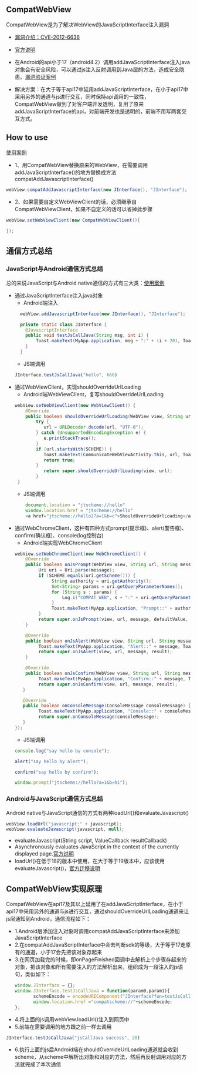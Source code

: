 CompatWebView
-------------

CompatWebView是为了解决WebView的JavaScriptInterface注入漏洞
- [漏洞介绍：CVE-2012-6636](https://cve.mitre.org/cgi-bin/cvename.cgi?name=CVE-2012-6636)
- [官方说明](https://developer.android.com/reference/android/webkit/WebView.html#addJavascriptInterface)

- 在Android的api小于17（android4.2）调用addJavaScriptInterface注入java对象会有安全风险，可以通过js注入反射调用到Java层的方法，造成安全隐患。[漏洞验证案例](https://github.com/heimashi/CompatWebView/blob/master/example/src/main/java/com/sw/bridge/InjectWebViewActivity.java)

- 解决方案：在大于等于api17中延用addJavaScriptInterface，在小于api17中采用另外的通道与js进行交互，同时保持api调用的一致性，
CompatWebView做到了对客户端开发透明，复用了原来addJavaScriptInterface的api，对前端开发也是透明的，前端不用写两套交互方式。

How to use
-----------
[使用案例](https://github.com/heimashi/CompatWebView/blob/master/example/src/main/java/com/sw/bridge/CompatWebViewActivity.java)
- 1、用CompatWebView替换原来的WebView，在需要调用addJavaScriptInterface()的地方替换成方法compatAddJavascriptInterface()
```java
webView.compatAddJavascriptInterface(new JInterface(), "JInterface");
```
- 2、如果需要自定义WebViewClient的话，必须继承自CompatWebViewClient，如果不自定义的话可以省掉此步骤
```java
webView.setWebViewClient(new CompatWebViewClient(){
    
});
```

通信方式总结
-----------
### JavaScript与Android通信方式总结
总的来说JavaScript与Android native通信的方式有三大类：[使用案例](https://github.com/heimashi/CompatWebView/blob/master/example/src/main/java/com/sw/bridge/CommunicateWebViewActivity.java)
- 通过JavaScriptInterface注入java对象
    - Android端注入
    ```java
      webView.addJavascriptInterface(new JInterface(), "JInterface");

      private static class JInterface {
        @JavascriptInterface
        public void testJsCallJava(String msg, int i) {
            Toast.makeText(MyApp.application, msg + ":" + (i + 20), Toast.LENGTH_SHORT).show();
        }
      }
    ```
    - JS端调用
    ```javascript
    JInterface.testJsCallJava("hello", 666)
    ```
- 通过WebViewClient，实现shouldOverrideUrlLoading
    - Android端WebViewClient，复写shouldOverrideUrlLoading
    ```java
    webView.setWebViewClient(new WebViewClient() {
        @Override
        public boolean shouldOverrideUrlLoading(WebView view, String url) {
            try {
               url = URLDecoder.decode(url, "UTF-8");
            } catch (UnsupportedEncodingException e) {
               e.printStackTrace();
            }
            if (url.startsWith(SCHEME)) {
               Toast.makeText(CommunicateWebViewActivity.this, url, Toast.LENGTH_SHORT).show();
               return true;
            }
               return super.shouldOverrideUrlLoading(view, url);
            }
     }
    ```
    - JS端调用
    ```javascript
        document.location = "jtscheme://hello"
        window.location.href = "jtscheme://hello"
        <a href="jtscheme://hello2?a=1&b=c">ShouldOverrideUrlLoading</a>
    ```
- 通过WebChromeClient，这种有四种方式prompt(提示框)、alert(警告框)、confirm(确认框)、console(log控制台)
    - Android端实现WebChromeClient
    ```java
    webView.setWebChromeClient(new WebChromeClient() {
        @Override
        public boolean onJsPrompt(WebView view, String url, String message, String defaultValue, JsPromptResult result) {
             Uri uri = Uri.parse(message);
             if (SCHEME.equals(uri.getScheme())) {
                  String authority = uri.getAuthority();
                  Set<String> params = uri.getQueryParameterNames();
                  for (String s : params) {
                      Log.i("COMPAT_WEB", s + ":" + uri.getQueryParameter(s));
                  }
                  Toast.makeText(MyApp.application, "Prompt::" + authority, Toast.LENGTH_SHORT).show();
             }
             return super.onJsPrompt(view, url, message, defaultValue, result);
        }
    
        @Override
        public boolean onJsAlert(WebView view, String url, String message, JsResult result) {
             Toast.makeText(MyApp.application, "Alert::" + message, Toast.LENGTH_SHORT).show();
             return super.onJsAlert(view, url, message, result);
        }
    
        @Override
        public boolean onJsConfirm(WebView view, String url, String message, JsResult result) {
             Toast.makeText(MyApp.application, "Confirm::" + message, Toast.LENGTH_SHORT).show();
             return super.onJsConfirm(view, url, message, result);
       }
    
       @Override
       public boolean onConsoleMessage(ConsoleMessage consoleMessage) {
             Toast.makeText(MyApp.application, "Console::" + consoleMessage.message(), Toast.LENGTH_SHORT).show();
             return super.onConsoleMessage(consoleMessage);
       }
    });
    ```
    - JS端调用
    ```javascript
    console.log("say hello by console");
    
    alert("say hello by alert");
    
    confirm("say hello by confirm");
    
    window.prompt("jtscheme://hello?a=1&b=hi");
    ```
### Android与JavaScript通信方式总结
Android native与JavaScript通信的方式有两种loadUrl()和evaluateJavascript()
```java
webView.loadUrl("javascript:" + javascript);
webView.evaluateJavascript(javascript, null);
```
- evaluateJavascript(String script, ValueCallback<String> resultCallback)
- Asynchronously evaluates JavaScript in the context of the currently displayed page.[官方说明](https://developer.android.com/reference/android/webkit/WebView.html#evaluateJavascript%28java.lang.String,%20android.webkit.ValueCallback%3Cjava.lang.String%3E%29)
- loadUrl()在低于18的版本中使用，在大于等于19版本中，应该使用evaluateJavascript()，[官方迁移说明](https://developer.android.com/guide/webapps/migrating.html)


CompatWebView实现原理
--------------------
CompatWebView在api17及其以上延用了在addJavaScriptInterface，在小于api17中采用另外的通道与js进行交互，通过shouldOverrideUrlLoading通道来让js层通知到Android，通信流程如下：
- 1.Android层添加注入对象时调用compatAddJavaScriptInterface来添加JavaScriptInterface
- 2.在compatAddJavaScriptInterface中会去判断sdk的等级，大于等于17走原有的通道，小于17会先把该对象存起来
- 3.在网页加载完的时候，即onPageFinished回调中去解析上个步骤存起来的对象，把该对象和所有需要注入的方法解析出来，组织成为一段注入的js语句，类似如下：
    ```javascript
    window.JInterface = {};
    window.JInterface.testJsCallJava = function(param0,param1){
	       schemeEncode = encodeURIComponent("JInterface?fun=testJsCallJava&param0="+param0+"&param1="+param1);
	       window.location.href ="compatscheme://"+schemeEncode;
    };
    ```
- 4.将上面的js调用webView.loadUrl()注入到网页中
- 5.前端在需要调用的地方跟之前一样去调用
```javascript
JInterface.testJsCallJava("jsCallJava success", 20)
```
- 6.执行上面的js后Android端在shouldOverrideUrlLoading通道就会收到scheme，从scheme中解析出对象和对应的方法，然后再反射调用对应的方法就完成了本次通信

